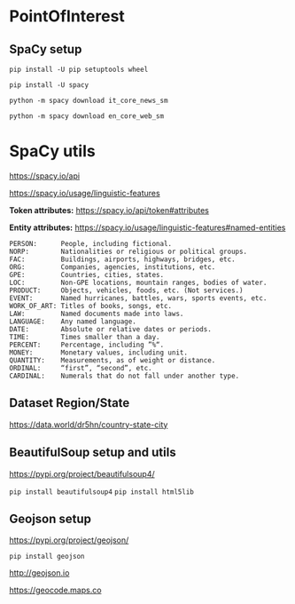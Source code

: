 # PointOfInterest

## SpaCy setup

`pip install -U pip setuptools wheel`

`pip install -U spacy`

`python -m spacy download it_core_news_sm`

`python -m spacy download en_core_web_sm`


# SpaCy utils

https://spacy.io/api

https://spacy.io/usage/linguistic-features

**Token attributes:**
https://spacy.io/api/token#attributes

**Entity attributes:**
https://spacy.io/usage/linguistic-features#named-entities

```
PERSON:      People, including fictional.
NORP:        Nationalities or religious or political groups.
FAC:         Buildings, airports, highways, bridges, etc.
ORG:         Companies, agencies, institutions, etc.
GPE:         Countries, cities, states.
LOC:         Non-GPE locations, mountain ranges, bodies of water.
PRODUCT:     Objects, vehicles, foods, etc. (Not services.)
EVENT:       Named hurricanes, battles, wars, sports events, etc.
WORK_OF_ART: Titles of books, songs, etc.
LAW:         Named documents made into laws.
LANGUAGE:    Any named language.
DATE:        Absolute or relative dates or periods.
TIME:        Times smaller than a day.
PERCENT:     Percentage, including ”%“.
MONEY:       Monetary values, including unit.
QUANTITY:    Measurements, as of weight or distance.
ORDINAL:     “first”, “second”, etc.
CARDINAL:    Numerals that do not fall under another type.
```

## Dataset Region/State

https://data.world/dr5hn/country-state-city

## BeautifulSoup setup and utils

https://pypi.org/project/beautifulsoup4/

`pip install beautifulsoup4`
`pip install html5lib`

## Geojson setup

https://pypi.org/project/geojson/

`pip install geojson`

http://geojson.io

https://geocode.maps.co